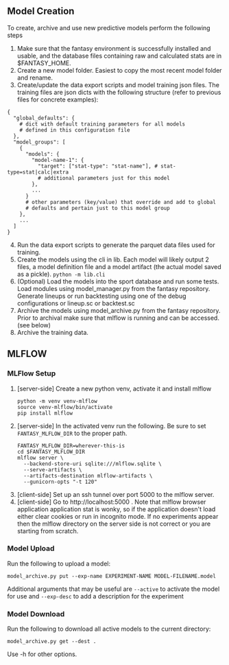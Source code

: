 ## Model Creation
To create, archive and use new predictive models perform the following steps

1. Make sure that the fantasy environment is successfully installed and usable, and the 
database files containing raw and calculated stats are in $FANTASY_HOME.
1. Create a new model folder. Easiest to copy the most recent model folder and rename.
1. Create/update the data export scripts and model training json files. The training files are json dicts with the following structure (refer to previous files for concrete examples):
```
{
  "global_defaults": {
    # dict with default training parameters for all models
    # defined in this configuration file
  },
  "model_groups": [
    {
      "models": {
        "model-name-1": {
          "target": ["stat-type": "stat-name"], # stat-type=stat|calc|extra
          # additional parameters just for this model
        },
        ...
      }
      # other parameters (key/value) that override and add to global 
      # defaults and pertain just to this model group
    },
    ...
  ]
}
```
4. Run the data export scripts to generate the parquet data files used for training.
1. Create the models using the cli in lib. Each model will likely output 2 files, a model definition file and a model artifact (the actual model saved as a pickle).
```python -m lib.cli```
1. (Optional) Load the models into the sport database and run some tests. Load modules using 
model_manager.py from the fantasy repository. Generate lineups or run backtesting using one
of the debug configurations or lineup.sc or backtest.sc
1. Archive the models using model_archive.py from the fantasy repository. Prior to archival make sure that mlflow is running and can be accessed. (see below)
1. Archive the training data.

## MLFLOW

### MLFlow Setup
1. [server-side] Create a new python venv, activate it and install mlflow
    ```
    python -m venv venv-mlflow
    source venv-mlflow/bin/activate
    pip install mlflow
    ```
1. [server-side] In the activated venv run the following. Be sure to set `FANTASY_MLFLOW_DIR` to the proper path.
    ```
    FANTASY_MLFLOW_DIR=wherever-this-is
    cd $FANTASY_MLFLOW_DIR
    mlflow server \
      --backend-store-uri sqlite:///mlflow.sqlite \
      --serve-artifacts \
      --artifacts-destination mlflow-artifacts \
      --gunicorn-opts "-t 120"
    ```
1. [client-side] Set up an ssh tunnel over port 5000 to the mlflow server.
1. [client-side] Go to http://localhost:5000 . Note that mlflow browser application
application stat is wonky, so if the application doesn't load either clear cookies
or run in incognito mode. If no experiments appear then the mlflow directory on the
server side is not correct or you are starting from scratch.

### Model Upload
Run the following to upload a model:
```
model_archive.py put --exp-name EXPERIMENT-NAME MODEL-FILENAME.model
```
Additional arguments that may be useful are `--active` to activate the model for use
and `--exp-desc` to add a description for the experiment

### Model Download
Run the following to download all active models to the current directory:
```
model_archive.py get --dest .
```
Use -h for other options.